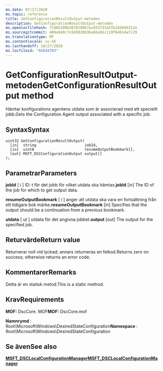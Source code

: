 ```yaml
---
ms.date: 07/17/2020
ms.topic: reference
title: GetConfigurationResultOutput-metoden
description: GetConfigurationResultOutput-metoden
ms.openlocfilehash: 7c885109b3078189b7ac653733a5fb24db66312e
ms.sourcegitcommit: 488a940c7c828820b36a6ba56c119f64614afc29
ms.translationtype: MT
ms.contentlocale: sv-SE
ms.lasthandoff: 10/27/2020
ms.locfileid: "92644703"
---
```

# <a name="getconfigurationresultoutput-method"></a><span data-ttu-id="12505-103">GetConfigurationResultOutput-metoden</span><span class="sxs-lookup"><span data-stu-id="12505-103">GetConfigurationResultOutput method</span></span>

<span data-ttu-id="12505-104">Hämtar konfigurations agentens utdata som är associerad med ett speciellt jobb.</span><span class="sxs-lookup"><span data-stu-id="12505-104">Gets the Configuration Agent output associated with a specific job.</span></span>

## <a name="syntax"></a><span data-ttu-id="12505-105">Syntax</span><span class="sxs-lookup"><span data-stu-id="12505-105">Syntax</span></span>

```mof
uint32 GetConfigurationResultOutput(
  [in]  string                      jobId,
  [in]  uint8                       resumeOutputBookmark[],
  [out] MSFT_DSCConfigurationOutput output[]
);
```

## <a name="parameters"></a><span data-ttu-id="12505-106">Parametrar</span><span class="sxs-lookup"><span data-stu-id="12505-106">Parameters</span></span>

<span data-ttu-id="12505-107">**jobId** \[ i \] ID: t för det jobb för vilket utdata ska hämtas.</span><span class="sxs-lookup"><span data-stu-id="12505-107">**jobId** \[in\] The ID of the job for which to get output data.</span></span>

<span data-ttu-id="12505-108">**resumeOutputBookmark** \[ i \] anger att utdata ska vara en fortsättning från ett tidigare bok märke.</span><span class="sxs-lookup"><span data-stu-id="12505-108">**resumeOutputBookmark** \[in\] Specifies that the output should be a continuation from a previous bookmark.</span></span>

<span data-ttu-id="12505-109">**utdata** \[ ut \] utdata för det angivna jobbet.</span><span class="sxs-lookup"><span data-stu-id="12505-109">**output** \[out\] The output for the specified job.</span></span>

## <a name="return-value"></a><span data-ttu-id="12505-110">Returvärde</span><span class="sxs-lookup"><span data-stu-id="12505-110">Return value</span></span>

<span data-ttu-id="12505-111">Returnerar noll vid lyckad; annars returneras en felkod.</span><span class="sxs-lookup"><span data-stu-id="12505-111">Returns zero on success; otherwise returns an error code.</span></span>

## <a name="remarks"></a><span data-ttu-id="12505-112">Kommentarer</span><span class="sxs-lookup"><span data-stu-id="12505-112">Remarks</span></span>

<span data-ttu-id="12505-113">Detta är en statisk metod.</span><span class="sxs-lookup"><span data-stu-id="12505-113">This is a static method.</span></span>

## <a name="requirements"></a><span data-ttu-id="12505-114">Krav</span><span class="sxs-lookup"><span data-stu-id="12505-114">Requirements</span></span>

<span data-ttu-id="12505-115">**MOF:** DscCore. MOF</span><span class="sxs-lookup"><span data-stu-id="12505-115">**MOF:** DscCore.mof</span></span>

<span data-ttu-id="12505-116">**Namnrymd** : Root\Microsoft\Windows\DesiredStateConfiguration</span><span class="sxs-lookup"><span data-stu-id="12505-116">**Namespace** : Root\Microsoft\Windows\DesiredStateConfiguration</span></span>

## <a name="see-also"></a><span data-ttu-id="12505-117">Se även</span><span class="sxs-lookup"><span data-stu-id="12505-117">See also</span></span>

[<span data-ttu-id="12505-118">**MSFT_DSCLocalConfigurationManager**</span><span class="sxs-lookup"><span data-stu-id="12505-118">**MSFT_DSCLocalConfigurationManager**</span></span>](msft-dsclocalconfigurationmanager.md)
